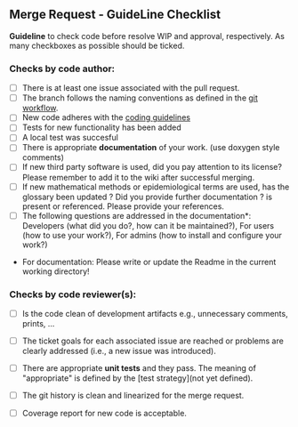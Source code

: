 ## Merge Request - GuideLine Checklist 

**Guideline** to check code before resolve WIP and approval, respectively.
As many checkboxes as possible should be ticked.

### Checks by code author:
* [ ] There is at least one issue associated with the pull request.
* [ ] The branch follows the naming conventions as defined in the [git workflow](git-workflow).
* [ ] New code adheres with the [coding guidelines](coding-guidelines)
* [ ] Tests for new functionality has been added
* [ ] A local test was succesful
* [ ] There is appropriate **documentation** of your work. (use doxygen style comments)
* [ ] If new third party software is used, did you pay attention to its license? Please remember to add it to the wiki after successful merging.
* [ ] If new mathematical methods or epidemiological terms are used, has the glossary been updated ? Did you provide further documentation ?
 is present or referenced. Please provide your references.
* [ ] The following questions are addressed in the documentation*:  Developers (what did you do?, how can it be maintained?), For users (how to use your work?), For admins (how to install and configure your work?)
* For documentation: Please write or update the Readme in the current working directory!

### Checks by code reviewer(s):
* [ ] Is the code clean of development artifacts e.g., unnecessary comments, prints, ...
* [ ] The ticket goals for each associated issue are reached or problems are clearly addressed (i.e., a new issue was introduced).
* [ ] There are appropriate **unit tests** and they pass. The meaning of "appropriate" is defined by the [test strategy](not yet defined).
* [ ] The git history is clean and linearized for the merge request.
* [ ] Coverage report for new code is acceptable. 

